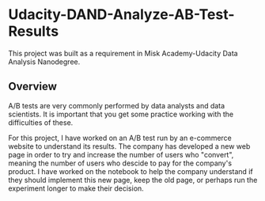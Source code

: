 # Udacity-DAND-Analyze-AB-Test-Results
This project was built as a requirement in Misk Academy-Udacity Data Analysis Nanodegree.

## Overview
A/B tests are very commonly performed by data analysts and data scientists. It is important that you get some practice working with the difficulties of these.

For this project, I have worked on an A/B test run by an e-commerce website to understand its results. The company has developed a new web page in order to try and increase the number of users who "convert", meaning the number of users who descide to pay for the company's product. I have worked on the notebook to help the company understand if they should implement this new page, keep the old page, or perhaps run the experiment longer to make their decision.
